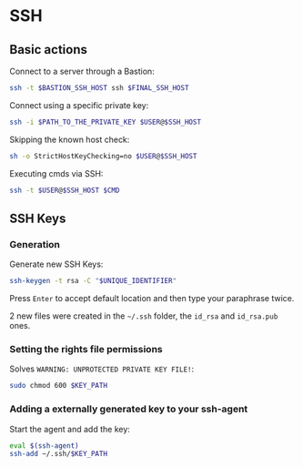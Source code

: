 # SSH

## Basic actions

Connect to a server through a Bastion:

```bash
ssh -t $BASTION_SSH_HOST ssh $FINAL_SSH_HOST
```

Connect using a specific private key:

```bash
ssh -i $PATH_TO_THE_PRIVATE_KEY $USER@$SSH_HOST
```

Skipping the known host check:

```bash
sh -o StrictHostKeyChecking=no $USER@$SSH_HOST
```

Executing cmds via SSH:

```bash
ssh -t $USER@$SSH_HOST $CMD
```

## SSH Keys

### Generation

Generate new SSH Keys:

```bash
ssh-keygen -t rsa -C "$UNIQUE_IDENTIFIER"
```

Press `Enter` to accept default location and then type your paraphrase twice.

2 new files were created in the `~/.ssh` folder, the `id_rsa` and `id_rsa.pub` ones.

### Setting the rights file permissions

Solves `WARNING: UNPROTECTED PRIVATE KEY FILE!`:

```bash
sudo chmod 600 $KEY_PATH
```

### Adding a externally generated key to your ssh-agent

Start the agent and add the key:

```bash
eval $(ssh-agent)
ssh-add ~/.ssh/$KEY_PATH
```
